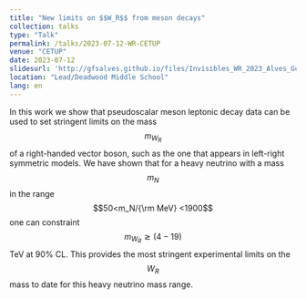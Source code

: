 ```yaml
---
title: "New limits on $$W_R$$ from meson decays"
collection: talks
type: "Talk"
permalink: /talks/2023-07-12-WR-CETUP
venue: "CETUP"
date: 2023-07-12
slidesurl: 'http://gfsalves.github.io/files/Invisibles_WR_2023_Alves_Gustavo.pdf'
location: "Lead/Deadwood Middle School"
lang: en
---
```


In this work we show that  pseudoscalar meson leptonic decay data can be used to set stringent limits on the mass $$m_{W_R}$$ of a right-handed vector boson, such as the one that appears in left-right symmetric models. We have shown that for a heavy neutrino with a mass $$m_N$$ in the range $$50<m_N/{\rm MeV} <1900$$  one can constraint $$m_{W_R} \gtrsim (4-19)$$ TeV at 90% CL. This provides the most stringent experimental limits on the $$W_R$$ mass to date for this heavy neutrino mass range.